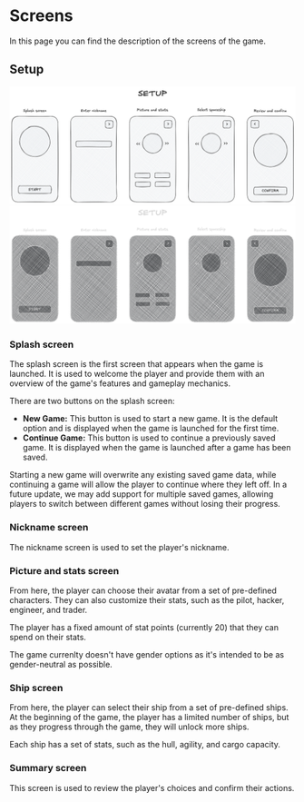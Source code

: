 # Screens

In this page you can find the description of the screens of the game.

## Setup
![Setup screens](https://github.com/sourcecodeit/outerspacez/blob/main/screenshots/screens-setup-light.png?raw=true#gh-light-mode-only)  
![Setup screens](https://github.com/sourcecodeit/outerspacez/blob/main/screenshots/screens-setup-dark.png?raw=true#gh-dark-mode-only)  

### Splash screen

The splash screen is the first screen that appears when the game is launched. It is used to welcome the player and provide them with an overview of the game's features and gameplay mechanics.

There are two buttons on the splash screen:

- **New Game:** This button is used to start a new game. It is the default option and is displayed when the game is launched for the first time.
- **Continue Game:** This button is used to continue a previously saved game. It is displayed when the game is launched after a game has been saved.

Starting a new game will overwrite any existing saved game data, while continuing a game will allow the player to continue where they left off. In a future update, we may add support for multiple saved games, allowing players to switch between different games without losing their progress.

### Nickname screen

The nickname screen is used to set the player's nickname.

### Picture and stats screen

From here, the player can choose their avatar from a set of pre-defined characters. They can also customize their stats, such as the pilot, hacker, engineer, and trader. 

The player has a fixed amount of stat points (currently 20) that they can spend on their stats.

The game currenlty doesn't have gender options as it's intended to be as gender-neutral as possible.

### Ship screen

From here, the player can select their ship from a set of pre-defined ships. At the beginning of the game, the player has a limited number of ships, but as they progress through the game, they will unlock more ships.

Each ship has a set of stats, such as the hull, agility, and cargo capacity.

### Summary screen

This screen is used to review the player's choices and confirm their actions.
